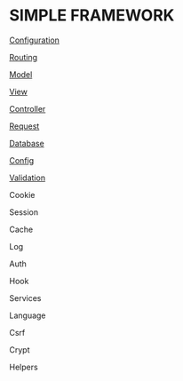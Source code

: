 # SIMPLE FRAMEWORK

[Configuration](https://github.com/emretulek/doctest/blob/master/configuration.md)

[Routing](https://github.com/emretulek/doctest/blob/master/routing.md)

[Model](https://github.com/emretulek/doctest/blob/master/model.md)

[View](https://github.com/emretulek/doctest/blob/master/view.md)

[Controller](https://github.com/emretulek/doctest/blob/master/controller.md)

[Request](https://github.com/emretulek/doctest/blob/master/request.md)

[Database](https://github.com/emretulek/doctest/blob/master/database.md)

[Config](https://github.com/emretulek/doctest/blob/master/config.md)

[Validation](https://github.com/emretulek/doctest/blob/master/validation.md)

Cookie

Session

Cache

Log

Auth

Hook

Services

Language

Csrf

Crypt

Helpers
